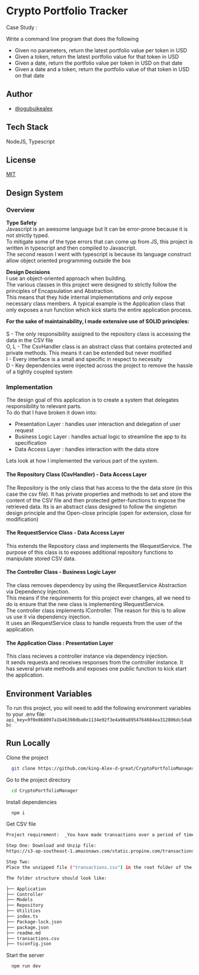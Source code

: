 # Crypto Portfolio Tracker

Case Study :

Write a command line program that does the following

- Given no parameters, return the latest portfolio value per token in USD
- Given a token, return the latest portfolio value for that token in USD
- Given a date, return the portfolio value per token in USD on that date
- Given a date and a token, return the portfolio value of that token in USD on that date

## Author

- [@ogubuikealex](ogubuikealex@gmail.com)

## Tech Stack

NodeJS, Typescript

## License

[MIT](https://github.com/king-Alex-d-great/CryptoPortfolioManager)

## Design System

### Overview

**Type Safety** <br />
Javascript is an awesome language but It can be error-prone because it is not strictly typed.
<br /> To mitigate some of the type errors that can come up from JS, this project is written in typescript and then compiled to Javascript.
<br /> The second reason I went with typescript is because its language construct allow object oriented programming outside the box

**Design Decisions** <br />
I use an object-oriented approach when building. <br />
The various classes in this project were designed to strictly follow the principles of Encapsulation and Abstraction. <br /> This means that they hide internal implementations and only expose necessary class members.
A typical example is the Application class that only exposes a run function which kick starts the entire application process.

**For the sake of maintainability, I made extensive use of SOLID principles:** <br />
<br />
S - The only responsibility assigned to the repository class is accessing the data in the CSV file <br />
O, L - The CsvHandler class is an abstract class that contains protected and private methods. This means it can be extended but never modified <br />
I - Every interface is a small and specific in respect to necessity <br />
D - Key dependencies were injected across the project to remove the hassle of a tightly coupled system <br />

### Implementation

The design goal of this application is to create a system that delegates responsibility to relevant parts. <br />
To do that I have broken it down into: <br />

- Presentation Layer : handles user interaction and delegation of user request
- Business Logic Layer : handles actual logic to streamline the app to its specification
- Data Access Layer : handles interaction with the data store

Lets look at how I implemented the various part of the system.

#### The Repository Class (CsvHandler) - Data Access Layer

The Repository is the only class that has access to the the data store (in this case the csv file).
It has private properties and methods to set and store the content of the CSV file and then protected getter-functions to expose the retrieved data.
Its is an abstract class designed to follow the singleton design principle and the Open-close principle (open for extension, close for modification)

#### The RequestService Class - Data Access Layer

This extends the Repository class and implements the IRequestService.
The purpose of this class is to exposes additional repository functions to manipulate stored CSV data.

#### The Controller Class - Business Logic Layer

The class removes dependency by using the IRequestService Abstraction via Dependency Injection.<br />
This means if the requirements for this project ever changes, all we need to do is ensure that the new class is implementing IRequestService. <br />
The controller class implements IController. The reason for this is to allow us use it via dependency injection. <br />
It uses an IRequestService class to handle requests from the user of the application.

#### The Application Class : Presentation Layer

This class recieves a controller instance via dependency injection. <br /> It sends requests and receives responses from the controller instance.
It has several private methods and exposes one public function to kick start the application.

## Environment Variables

To run this project, you will need to add the following environment variables to your .env file:
`api_key=9f0e868097a1b46398dba0e1134e92f3e4a90a8954764684ea312806dc5da8bc`

## Run Locally

Clone the project

```bash
  git clone https://github.com/king-Alex-d-great/CryptoPortfolioManager.git
```

Go to the project directory

```bash
  cd CryptoPortfolioManager
```

Install dependencies

```bash
  npm i
```

Get CSV file

```bash
Project requirement:  _You have made transactions over a period of time which is logged in a CSV file._

Step One: Download and Unzip file:
https://s3-ap-southeast-1.amazonaws.com/static.propine.com/transactions.csv.zip

Step Two:
Place the unzipped file ("transactions.csv") in the root folder of the cloned project:

The folder structure should look like:

├── Application
├── Controller
├── Models
├── Repository
├── Utilities
├── index.ts
├── Package-lock.json
├── package.json
├── readme.md
├── transactions.csv
├── tsconfig.json

```

Start the server

```bash
  npm run dev
```
